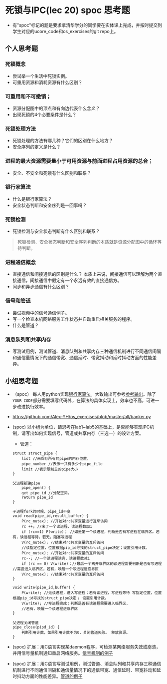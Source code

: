 # 死锁与IPC(lec 20) spoc 思考题


- 有"spoc"标记的题是要求拿清华学分的同学要在实体课上完成，并按时提交到学生对应的ucore_code和os_exercises的git repo上。

## 个人思考题

### 死锁概念 
 - 尝试举一个生活中死锁实例。
 - 可重用资源和消耗资源有什么区别？

### 可重用和不可撤销；
 - 资源分配图中的顶点和有向边代表什么含义？
 - 出现死锁的4个必要条件是什么？

### 死锁处理方法 
 - 死锁处理的方法有哪几种？它们的区别在什么地方？
 - 安全序列的定义是什么？

### 进程的最大资源需要量小于可用资源与前面进程占用资源的总合；
 - 安全、不安全和死锁有什么区别和联系？

### 银行家算法 
 - 什么是银行家算法？
 - 安全状态判断和安全序列是一回事吗？

### 死锁检测 
 - 死锁检测与安全状态判断有什么区别和联系？

> 死锁检测、安全状态判断和安全序列判断的本质就是资源分配图中的循环等待判断。

### 进程通信概念 
 - 直接通信和间接通信的区别是什么？
  本质上来说，间接通信可以理解为两个直接通信，间接通信中假定有一个永远有效的直接通信方。
 - 同步和异步通信有什么区别？
### 信号和管道 
 - 尝试视频中的信号通信例子。
 - 写一个检查本机网络服务工作状态并自动重启相关服务的程序。
 - 什么是管道？

### 消息队列和共享内存 
 - 写测试用例，测试管道、消息队列和共享内存三种通信机制进行不同通信间隔和通信量情况下的通信带宽、通信延时、带宽抖动和延时抖动方面的性能差异。
 
## 小组思考题

 - （spoc） 每人用python实现[银行家算法](https://github.com/chyyuu/ucore_lab/blob/master/related_info/lab7/deadlock/bankers-homework.py)。大致输出可参考[参考输出](https://github.com/chyyuu/ucore_lab/blob/master/related_info/lab7/deadlock/example-output.txt)。除了`YOUR CODE`部分需要填写代码外，在算法的具体实现上，效率也不高，可进一步改进执行效率。
- https://github.com/Alex-YH/os_exercises/blob/master/all/banker.py

 - (spoc) 以小组为单位，请思考在lab1~lab5的基础上，是否能够实现IPC机制，请写出如何实现信号，管道或共享内存（三选一）的设计方案。

    - 管道： 
    ```
    struct struct_pipe { 
        list //来保存所有的pipe的内存位置。 
        pipe_number //表示一共有多少个pipe_file
        limit //表示限制总的pipe大小 
    } 

    父进程新建pipe 
        pipe_open() { 
        get_pipe_id //分配空间。 
        return pipe_id 
    } 

    子进程fork的时候，pipe_id不变 
    void read(pipe_id,result_buffer) {
        P(rc_mutex); //开始对rc共享变量进行互斥访问 
        rc ++; //来了一个读进程，读进程数加1 
        if (rc==1) P(write)； //如是第一个读进程，判断是否有写进程在临界区。若有，读进程等待，若无，阻塞写进程 
        V(rc_mutex); //结束对rc共享变量的互斥访问 
        //读指定位置，位置根据pip_id寻找的struct_pipe决定；设置引用计数。 
        P(rc_mutex); //开始对rc共享变量的互斥访问 
        rc--; //一个读进程读完，读进程数减1 
        if (rc == 0) V(write)；//最后一个离开临界区的读进程需要判断是否有写进程 //需要进入临界区，若有，唤醒一个写进程进临界区 
        V(rc_mutex); //结束对rc共享变量的互斥访问 
    }

    void write(pipe_id,buffer) { 
        P(write); //无读进程，进入写进程；若有读进程，写进程等待 写指定位置，位置根据pip_id寻找的struct_pipe决定； 设置引用计数。 
        V(write); //写进程完成；判断是否有读进程需要进入临界区， 
        //若有，唤醒一个读进程进临界区 
    }

    父进程关闭管道 
    pipe_close(pipd_id) { 
        判断引用计数，如果引用计数不为0，关闭管道失败。 释放资源。 
    } 
    ```

 - (spoc) 扩展：用C语言实现某daemon程序，可检测某网络服务失效或崩溃，并用信号量机制通知重启网络服务。[信号机制的例子](https://github.com/chyyuu/ucore_lab/blob/master/related_info/lab7/ipc/signal-ex1.c)

 - (spoc) 扩展：用C语言写测试用例，测试管道、消息队列和共享内存三种通信机制进行不同通信间隔和通信量情况下的通信带宽、通信延时、带宽抖动和延时抖动方面的性能差异。[管道的例子](https://github.com/chyyuu/ucore_lab/blob/master/related_info/lab7/ipc/pipe-ex2.c)
